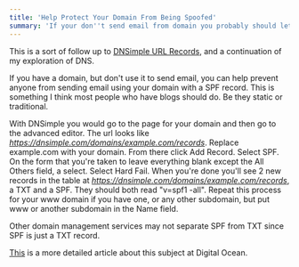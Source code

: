 ```yaml
---
title: 'Help Protect Your Domain From Being Spoofed'
summary: 'If your don''t send email from domain you probably should let everyone know with a SPF record.'
---
```

This is a sort of follow up to [DNSimple URL Records](/posts/dnsimple-url-records/), and a continuation of my exploration of DNS.

If you have a domain, but don't use it to send email, you can help prevent anyone from sending email using your domain with a SPF record. This is something I think most people who have blogs should do. Be they static or traditional.

With DNSimple you would go to the page for your domain and then go to the advanced editor. The url looks like _https://dnsimple.com/domains/example.com/records_. Replace example.com with your domain. From there click Add Record. Select SPF. On the form that you're taken to leave everything blank except the All Others field, a select. Select Hard Fail. When you're done you'll see 2 new records in the table at _https://dnsimple.com/domains/example.com/records_, a TXT and a SPF. They should both read "v=spf1 -all". Repeat this process for your www domain if you have one, or any other subdomain, but put www or another subdomain in the Name field.

Other domain management services may not separate SPF from TXT since SPF is just a TXT record.

[This][digital_ocean] is a more detailed article about this subject at Digital Ocean.

[digital_ocean]: https://www.digitalocean.com/community/articles/how-to-use-an-spf-record-to-prevent-spoofing-improve-e-mail-reliability
